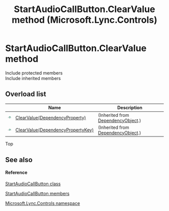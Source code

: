﻿---
title: StartAudioCallButton.ClearValue method  (Microsoft.Lync.Controls)
TOCTitle: 'ClearValue method '
ms:assetid: Overload:Microsoft.Lync.Controls.StartAudioCallButton.ClearValue_DI_3_UC_OCS14MrefLyncWPF
ms:mtpsurl: https://msdn.microsoft.com/en-us/library/microsoft.lync.controls.startaudiocallbutton.clearvalue_di_3_uc_ocs14mreflyncwpf(v=office.15)
ms:contentKeyID: 48591750
ms.date: 07/28/2014
mtps_version: v=office.15
f1_keywords:
- Microsoft.Lync.Controls.StartAudioCallButton.ClearValue
dev_langs:
- CSharp
- JScript
- VB
- other
---

# StartAudioCallButton.ClearValue method

Include protected members  
Include inherited members  

## Overload list

<table>
<thead>
<tr class="header">
<th> </th>
<th>Name</th>
<th>Description</th>
</tr>
</thead>
<tbody>
<tr class="odd">
<td><img src="images/Hh347903.pubmethod(Office.15).gif" title="Public method" alt="Public method" /></td>
<td><a href="http://msdn2.microsoft.com/en-us/library/ms597464">ClearValue(DependencyProperty)</a></td>
<td>(Inherited from <a href="http://msdn2.microsoft.com/en-us/library/ms589309">DependencyObject</a>.)</td>
</tr>
<tr class="even">
<td><img src="images/Hh347903.pubmethod(Office.15).gif" title="Public method" alt="Public method" /></td>
<td><a href="http://msdn2.microsoft.com/en-us/library/ms597465">ClearValue(DependencyPropertyKey)</a></td>
<td>(Inherited from <a href="http://msdn2.microsoft.com/en-us/library/ms589309">DependencyObject</a>.)</td>
</tr>
</tbody>
</table>


Top

## See also

#### Reference

[StartAudioCallButton class](startaudiocallbutton-class-microsoft-lync-controls_1.md)

[StartAudioCallButton members](startaudiocallbutton-members-microsoft-lync-controls_1.md)

[Microsoft.Lync.Controls namespace](microsoft-lync-controls-namespace_1.md)

